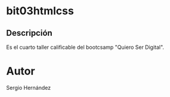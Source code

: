 # bit03htmlcss
## Descripción
Es el cuarto taller calificable del bootcsamp "Quiero Ser Digital".
# Autor
Sergio Hernández
